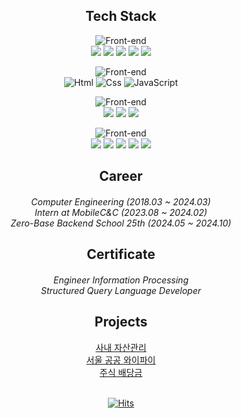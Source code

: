 <div align="center">

<h2 align="center"> Tech Stack </h2>

![Front-end](https://skillicons.dev/icons?i=java,spring,mysql)<br>
<img src="https://img.shields.io/badge/SpringBoot-59666C?style=for-the-badge&logo=SpringBoot&logoColor=white"/>
<img src="https://img.shields.io/badge/Java-59666C?style=for-the-badge&logo=Java&logoColor=white"/>
<img src="https://img.shields.io/badge/Mybatis-59666C?style=for-the-badge&logo=Mybatis&logoColor=white"/>
<img src="https://img.shields.io/badge/Thymeleaf-59666C?style=for-the-badge&logo=Thymeleaf&logoColor=white">
<img src="https://img.shields.io/badge/Mysql-59666C?style=for-the-badge&logo=MySql&logoColor=white"/>

![Front-end](https://skillicons.dev/icons?i=html,css,js)<br>
<img alt="Html" src ="https://img.shields.io/badge/HTML5-59666C.svg?&style=for-the-badge&logo=HTML5&logoColor=white"/>
<img alt="Css" src ="https://img.shields.io/badge/CSS3-59666C.svg?&style=for-the-badge&logo=CSS3&logoColor=white"/> 
<img alt="JavaScript" src ="https://img.shields.io/badge/JavaScript-59666C.svg?&style=for-the-badge&logo=JavaScript&logoColor=white"/>

![Front-end](https://skillicons.dev/icons?i=idea,eclipse,postman)<br>
<img src="https://img.shields.io/badge/IntelliJ-59666C?style=for-the-badge&logo=IntelliJ IDEA&logoColor=white"/>
<img src="https://img.shields.io/badge/Eclipse-59666C?style=for-the-badge&logo=Eclipse&logoColor=white"/>
<img src="https://img.shields.io/badge/Postman-59666C?style=for-the-badge&logo=Postman&logoColor=white"/>

![Front-end](https://skillicons.dev/icons?i=gradle,github,notion,discord)<br>
<img src="https://img.shields.io/badge/Gradle-59666C?style=for-the-badge&logo=Gradle&logoColor=white">
<img src="https://img.shields.io/badge/github-59666C?style=for-the-badge&logo=github&logoColor=white">
<img src="https://img.shields.io/badge/Notion-59666C?style=for-the-badge&logo=Notion&logoColor=white">
<img src="https://img.shields.io/badge/Slack-59666C?style=for-the-badge&logo=Slack&logoColor=white">
<img src="https://img.shields.io/badge/Discord-59666C?style=for-the-badge&logo=Discord&logoColor=white">


<h2 align="center"> Career </h2>

<h5 align="center">
    <span style="font-weight:normal;">Computer Engineering (2018.03 ~ 2024.03) </span><br>
    <span style="font-weight:normal;">Intern at MobileC&C (2023.08 ~ 2024.02) </span><br>
    <span style="font-weight:normal;">Zero-Base Backend School 25th (2024.05 ~ 2024.10) </span>
</h5>

<h2 align="center"> Certificate </h2>

<h5 align="center">
  <span style="font-weight:normal;">Engineer Information Processing</span><br>
  <span style="font-weight:normal;">Structured Query Language Developer</span><br>
</h5>

<h2 align="center"> Projects </h2>

[사내 자산관리](https://github.com/seokseungmin/AssetProject)<br>
[서울 공공 와이파이](https://github.com/seokseungmin/SeoulWifi-Project)<br>
[주식 배당금](https://github.com/seokseungmin/dividend)<br><br>


[![Hits](https://hits.seeyoufarm.com/api/count/incr/badge.svg?url=https%3A%2F%2Fgithub.com%2F&count_bg=%59666C&title_bg=%23545454&icon=github.svg&icon_color=%23E7E7E7&title=Views&edge_flat=false)](https://hits.seeyoufarm.com)<br>
</div>
